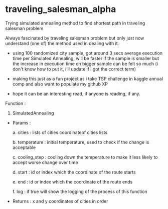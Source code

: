 # traveling_salesman_alpha
Trying simulated annealing method to find shortest path in traveling salesman problem

Always fascinated by traveling salesman problem but only just now understand (one of) the method used in dealing with it.

- using 100 randomized city sample, got around 3 secs average execution time per Simulated Annealing, will be faster if the sample is smaller but the increase in execution time on bigger sample can be felt so much (i don't know how to put it, i'll update if i got the correct term)

- making this just as a fun project as i take TSP challenge in kaggle annual comp and also want to populate my github XP

- hope it can be an interesting read, if anyone is reading, if any.

Function :
1. SimulatedAnnealing
- Params :

  a. cities : lists of cities coordinateof cities lists

  b. temperature : initial temperature, used to check if the change is acceptable

  c. cooling_step : cooling down the temperature to make it less likely to accept worse change over time

  d. start : id or index which the coordinate of the route starts

  e. end : id or index which the coordinate of the route ends

  f. log : if true will show the logging of the process of this function

- Returns : x and y coordinates of cities in order
